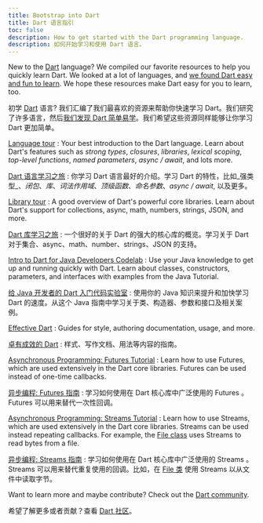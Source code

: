 ```yaml
---
title: Bootstrap into Dart
title: Dart 语言指引
toc: false
description: How to get started with the Dart programming language.
description: 如何开始学习和使用 Dart 语言。
---
```


New to the [Dart]({{site.dart-site}}) language?
We compiled our favorite resources to
help you quickly learn Dart.
We looked at a lot of languages, and [we found Dart easy
and fun to learn](/docs/resources/faq#why-did-flutter-choose-to-use-dart).
We hope these resources make Dart easy for you to learn, too.

初学 [Dart]({{site.dart-site}}) 语言? 我们汇编了我们最喜欢的资源来帮助你快速学习 Dart。我们研究了许多语言，然后[我们发现 Dart 简单易学](/docs/resources/faq#why-did-flutter-choose-to-use-dart)。我们希望这些资源同样能够让你学习 Dart 更加简单。

[Language tour]({{site.dart-site}}/guides/language/language-tour)
: Your best introduction to the Dart language. Learn about Dart's
  features such as _strong types_, _closures_, _libraries_, _lexical scoping_,
  _top-level functions_, _named parameters_, _async / await_, and lots more.
  
[Dart 语言学习之旅]({{site.dart-site}}/guides/language/language-tour)
: 你学习 Dart 语言最好的介绍。学习 Dart 的特性，比如_强类型_、_闭包_、_库_、_词法作用域_、_顶级函数_、_命名参数_、_async / await_, 以及更多。

[Library tour]({{site.dart-site}}/guides/libraries/library-tour)
: A good overview of Dart's powerful core libraries. Learn about
  Dart's support for collections, async, math, numbers, strings, JSON, and more.

[Dart 库学习之旅]({{site.dart-site}}/guides/libraries/library-tour)
: 一个很好的关于 Dart 的强大的核心库的概览。学习关于 Dart 对于集合、async、math、number、strings、JSON 的支持。

[Intro to Dart for Java Developers Codelab]({{site.codelabs}}/codelabs/from-java-to-dart)
: Use your Java knowledge to get up and running quickly with Dart. Learn about
  classes, constructors, parameters, and interfaces with examples from the Java
  Tutorial.

[给 Java 开发者的 Dart 入门代码实验室]({{site.codelabs}}/codelabs/from-java-to-dart)
: 使用你的 Java 知识来提升和加快学习 Dart 的速度。从这个 Java 指南中学习关于类、构造器、参数和接口及相关案例。

[Effective Dart]({{site.dart-site}}/guides/language/effective-dart)
: Guides for style, authoring documentation, usage, and more.

[卓有成效的 Dart]({{site.dart-site}}/guides/language/effective-dart)
: 样式、写作文档、用法等内容的指南。

[Asynchronous Programming: Futures Tutorial]({{site.dart-site}}/tutorials/language/futures)
: Learn how to use Futures, which are used extensively in the Dart core
  libraries.  Futures can be used instead of one-time callbacks.

[异步编程: Futures 指南]({{site.dart-site}}/tutorials/language/futures)
: 学习如何使用在 Dart 核心库中广泛使用的 Futures 。Futures 可以用来替代一次性回调。

[Asynchronous Programming: Streams Tutorial]({{site.dart-site}}/docs/tutorials/streams)
: Learn how to use Streams, which are used extensively in the Dart core
  libraries. Streams can be used instead repeating callbacks.
  For example, the
  [File class]({{site.api}}/flutter/dart-io/File-class.html)
  uses Streams to read bytes from a file.

[异步编程: Streams 指南]({{site.dart-site}}/docs/tutorials/streams)
: 学习如何使用在 Dart 核心库中广泛使用的 Streams 。Streams 可以用来替代重复使用的回调。比如，在 [File 类]({{site.api}}/flutter/dart-io/File-class.html) 使用 Streams 以从文件中读取字节。

Want to learn more and maybe contribute? Check out the
[Dart community]({{site.dart-site}}/community).

希望了解更多或者贡献？查看 [Dart 社区]({{site.dart-site}}/community)。

